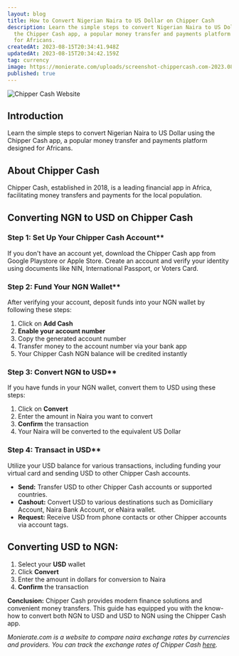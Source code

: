 ```yaml
---
layout: blog
title: How to Convert Nigerian Naira to US Dollar on Chipper Cash
description: Learn the simple steps to convert Nigerian Naira to US Dollar using
  the Chipper Cash app, a popular money transfer and payments platform designed
  for Africans.
createdAt: 2023-08-15T20:34:41.948Z
updatedAt: 2023-08-15T20:34:42.159Z
tag: currency
image: https://monierate.com/uploads/screenshot-chippercash.com-2023.08.15-21_22_21.jpg
published: true
---
```

![Chipper Cash Website](https://monierate.com/uploads/screenshot-chippercash.com-2023.08.15-21_22_21.jpg)

## Introduction
Learn the simple steps to convert Nigerian Naira to US Dollar using the Chipper Cash app, a popular money transfer and payments platform designed for Africans.

## About Chipper Cash
Chipper Cash, established in 2018, is a leading financial app in Africa, facilitating money transfers and payments for the local population.

## Converting NGN to USD on Chipper Cash

### Step 1: Set Up Your Chipper Cash Account**
If you don't have an account yet, download the Chipper Cash app from Google Playstore or Apple Store. Create an account and verify your identity using documents like NIN, International Passport, or Voters Card.

### Step 2: Fund Your NGN Wallet**
After verifying your account, deposit funds into your NGN wallet by following these steps:

1. Click on **Add Cash**
2. **Enable your account number**
3. Copy the generated account number
4. Transfer money to the account number via your bank app
5. Your Chipper Cash NGN balance will be credited instantly

### Step 3: Convert NGN to USD**
If you have funds in your NGN wallet, convert them to USD using these steps:

1. Click on **Convert**
2. Enter the amount in Naira you want to convert
3. **Confirm** the transaction
4. Your Naira will be converted to the equivalent US Dollar

### Step 4: Transact in USD**
Utilize your USD balance for various transactions, including funding your virtual card and sending USD to other Chipper Cash accounts.

- **Send:** Transfer USD to other Chipper Cash accounts or supported countries.
- **Cashout:** Convert USD to various destinations such as Domiciliary Account, Naira Bank Account, or eNaira wallet.
- **Request:** Receive USD from phone contacts or other Chipper accounts via account tags.

## Converting USD to NGN:

1. Select your **USD** wallet
2. Click **Convert**
3. Enter the amount in dollars for conversion to Naira
4. **Confirm** the transaction

**Conclusion:**
Chipper Cash provides modern finance solutions and convenient money transfers. This guide has equipped you with the know-how to convert both NGN to USD and USD to NGN using the Chipper Cash app.

*Monierate.com is a website to compare naira exchange rates by currencies and providers. You can track the exchange rates of Chipper Cash [here](https://monierate.com/ng/compare/providers/chippercash-exchange-rates).*